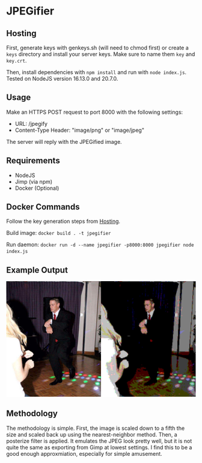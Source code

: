 # JPEGifier

## Hosting
First, generate keys with genkeys.sh (will need to chmod first) or create a `keys` directory and install your server keys. Make sure to name them `key` and `key.crt`.

Then, install dependencies with `npm install` and run with `node index.js`. Tested on NodeJS version 16.13.0 and 20.7.0.

## Usage
Make an HTTPS POST request to port 8000 with the following settings:
- URL: /jpegify
- Content-Type Header: "image/png" or "image/jpeg"

The server will reply with the JPEGified image.

## Requirements
- NodeJS
- Jimp (via npm)
- Docker (Optional)

## Docker Commands
Follow the key generation steps from [Hosting](#hosting).

Build image: `docker build . -t jpegifier`

Run daemon: `docker run -d --name jpegifier -p8000:8000 jpegifier node index.js`

## Example Output
![](./example.png)

## Methodology
The methodology is simple. First, the image is scaled down to a fifth the size and scaled back up using the nearest-neighbor method. Then, a posterize filter is applied. It emulates the JPEG look pretty well, but it is not quite the same as exporting from Gimp at lowest settings. I find this to be a good enough approxmiation, especially for simple amusement.